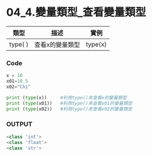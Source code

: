 # 04_4.變量類型_查看變量類型

| 類型 | 描述 | 實例 |
| ---- | ---- | ----|
| type( ) | 查看x的變量類型 | type(x)|

### Code
```python
x = 10    
x01=10.5
x02="Chi"

print (type(x))     #利用type()來查看x的變量類型
print (type(x01))   #利用type()來查看x01的變量類型
print (type(x02))   #利用type()來查看x02的變量類型
```
### OUTPUT
```python
<class 'int'>
<class 'float'>
<class 'str'>
```